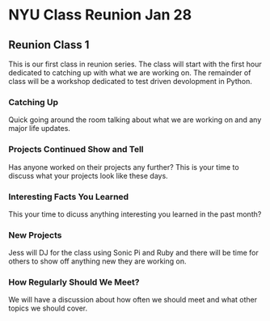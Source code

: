 # NYU Class Reunion Jan 28

## Reunion Class 1
This is our first class in reunion series. The class will start with the first hour dedicated to catching up with what we are working on. The remainder of class will be a workshop dedicated to test driven devolopment in Python.

### Catching Up 
Quick going around the room talking about what we are working on and any major life updates. 

### Projects Continued Show and Tell
Has anyone worked on their projects any further? This is your time to discuss what your projects look like these days.

### Interesting Facts You Learned
This your time to dicuss anything interesting you learned in the past month? 

### New Projects
Jess will DJ for the class using Sonic Pi and Ruby and there will be time for others to show off anything new they are working on. 

### How Regularly Should We Meet? 
We will have a discussion about how often we should meet and what other topics we should cover. 
